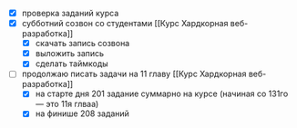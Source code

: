 - [x] проверка заданий курса
- [x] субботний созвон со студентами [[Курс Хардкорная веб-разработка]]
	- [x] скачать запись созвона
	- [x] выложить запись
	- [x] сделать таймкоды
- [ ] продолжаю писать задачи на 11 главу [[Курс Хардкорная веб-разработка]]
	- [x] на старте дня 201 задание суммарно на курсе (начиная со 131го — это 11я глваа)
	- [x] на финише 208 заданий